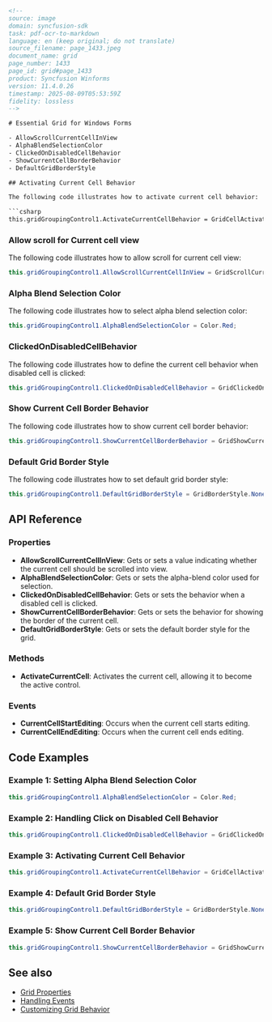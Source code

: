 ```html
<!-- 
source: image
domain: syncfusion-sdk
task: pdf-ocr-to-markdown
language: en (keep original; do not translate)
source_filename: page_1433.jpeg
document_name: grid
page_number: 1433
page_id: grid#page_1433
product: Syncfusion Winforms
version: 11.4.0.26
timestamp: 2025-08-09T05:53:59Z
fidelity: lossless
-->

# Essential Grid for Windows Forms

- AllowScrollCurrentCellInView
- AlphaBlendSelectionColor
- ClickedOnDisabledCellBehavior
- ShowCurrentCellBorderBehavior
- DefaultGridBorderStyle

## Activating Current Cell Behavior

The following code illustrates how to activate current cell behavior:

```csharp
this.gridGroupingControl1.ActivateCurrentCellBehavior = GridCellActivateAction.SelectAll;
```

### Allow scroll for Current cell view

The following code illustrates how to allow scroll for current cell view:

```csharp
this.gridGroupingControl1.AllowScrollCurrentCellInView = GridScrollCurrentCellReason.Activate;
```

### Alpha Blend Selection Color

The following code illustrates how to select alpha blend selection color:

```csharp
this.gridGroupingControl1.AlphaBlendSelectionColor = Color.Red;
```

### ClickedOnDisabledCellBehavior

The following code illustrates how to define the current cell behavior when disabled cell is clicked:

```csharp
this.gridGroupingControl1.ClickedOnDisabledCellBehavior = GridClickedOnDisabledCellBehavior.Default;
```

### Show Current Cell Border Behavior

The following code illustrates how to show current cell border behavior:

```csharp
this.gridGroupingControl1.ShowCurrentCellBorderBehavior = GridShowCurrentCellBorder.HideAlways;
```

### Default Grid Border Style

The following code illustrates how to set default grid border style:

```csharp
this.gridGroupingControl1.DefaultGridBorderStyle = GridBorderStyle.None;
```

## API Reference

### Properties

- **AllowScrollCurrentCellInView**: Gets or sets a value indicating whether the current cell should be scrolled into view.  
- **AlphaBlendSelectionColor**: Gets or sets the alpha-blend color used for selection.
- **ClickedOnDisabledCellBehavior**: Gets or sets the behavior when a disabled cell is clicked.
- **ShowCurrentCellBorderBehavior**: Gets or sets the behavior for showing the border of the current cell.
- **DefaultGridBorderStyle**: Gets or sets the default border style for the grid.

### Methods

- **ActivateCurrentCell**: Activates the current cell, allowing it to become the active control.

### Events

- **CurrentCellStartEditing**: Occurs when the current cell starts editing.
- **CurrentCellEndEditing**: Occurs when the current cell ends editing.

## Code Examples

### Example 1: Setting Alpha Blend Selection Color

```csharp
this.gridGroupingControl1.AlphaBlendSelectionColor = Color.Red;
```

### Example 2: Handling Click on Disabled Cell Behavior

```csharp
this.gridGroupingControl1.ClickedOnDisabledCellBehavior = GridClickedOnDisabledCellBehavior.Default;
```

### Example 3: Activating Current Cell Behavior

```csharp
this.gridGroupingControl1.ActivateCurrentCellBehavior = GridCellActivateAction.SelectAll;
```

### Example 4: Default Grid Border Style

```csharp
this.gridGroupingControl1.DefaultGridBorderStyle = GridBorderStyle.None;
```

### Example 5: Show Current Cell Border Behavior

```csharp
this.gridGroupingControl1.ShowCurrentCellBorderBehavior = GridShowCurrentCellBorder.HideAlways;
```

## See also

- [Grid Properties](#grid-properties)
- [Handling Events](#handling-events)
- [Customizing Grid Behavior](#customizing-grid-behavior)

<!-- tags: [syncfusion, grid, gridgroupingcontrol, windowsforms, currentcell] keywords: [scroll, alpha blend, disabled cell, show border, default border, activate, behavior] -->
```